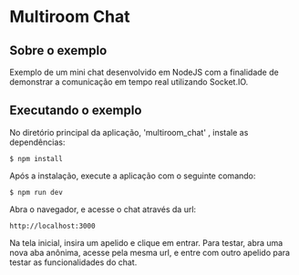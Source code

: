 # Multiroom Chat

## Sobre o exemplo

Exemplo de um mini chat desenvolvido em NodeJS com a finalidade de demonstrar a comunicação em tempo real utilizando Socket.IO.

## Executando o exemplo

No diretório principal da aplicação, 'multiroom_chat' , instale as dependências:

```$ npm install```

Após a instalação, execute a aplicação com o seguinte comando:

```$ npm run dev```

Abra o navegador, e acesse o chat através da url:

```http://localhost:3000```

Na tela inicial, insira um apelido e clique em entrar. Para testar, abra uma nova aba anônima, acesse pela mesma url, e entre com outro apelido para testar as funcionalidades do chat.
